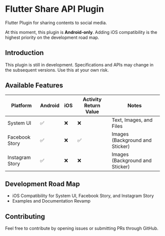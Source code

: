 # Flutter Share API Plugin

Flutter Plugin for sharing contents to social media.

At this moment, this plugin is **Android-only**. 
Adding iOS compatibility is the highest priority on the development road map.

## Introduction

This plugin is still in development. Specifications and APIs may change in the subsequent versions. Use this at your own risk.

## Available Features

| Platform | Android | iOS | Activity Return Value | Notes |
| ---- | ---- | ---- | ---- | ---- |
| System UI | ✅ | ❌ | ❌ | Text, Images, and Files |
| Facebook Story | ✅ | ❌ | ✅ | Images (Background and Sticker)|
| Instagram Story | ✅ | ❌ | ❌ | Images (Background and Sticker)|

## Development Road Map

* iOS Compatibility for System UI, Facebook Story, and Instagram Story
* Examples and Documentation Revamp 

## Contributing

Feel free to contribute by opening issues or submitting PRs through GitHub.
